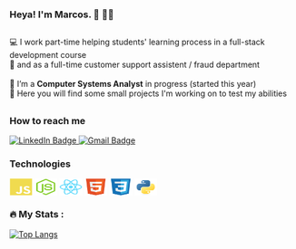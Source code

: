 ### Heya! I'm Marcos. 👋 :man_technologist:

## 
:computer: I work part-time helping students' learning process in a full-stack development course <br>
:speech_balloon: and as a full-time customer support assistent / fraud  department <br><br>
🌱  I’m a **Computer Systems Analyst** in progress (started this year) <br>
🤔  Here you will find some small projects I'm working on to test my abilities<br>

##
### How to reach me
<div id="badges">
  <a href="https://www.linkedin.com/in/marcos-a-p-prado/">
    <img src="https://img.shields.io/badge/LinkedIn-blue?style=for-the-badge&logo=linkedin&logoColor=white" alt="LinkedIn Badge"/>
  </a>
  <a href="mailto:marcosapprado@gmail.com">
    <img src="https://img.shields.io/badge/Gmail-red?style=for-the-badge&logo=gmail&logoColor=white" alt="Gmail Badge"/>
  </a>
</div>

### Technologies 

<div style="display: inline_block">
  <img align="center" alt="Logo-Javascript" height="30" width="40" src="https://raw.githubusercontent.com/devicons/devicon/master/icons/javascript/javascript-plain.svg">
  <img align="center" alt="Logo-Nodejs" height="30" width="40" src="https://raw.githubusercontent.com/devicons/devicon/master/icons/nodejs/nodejs-original.svg">
  <img align="center" alt="Logo-React" height="30" width="40" src="https://raw.githubusercontent.com/devicons/devicon/master/icons/react/react-original.svg">
  <img align="center" alt="Logo-HTML" height="30" width="40" src="https://raw.githubusercontent.com/devicons/devicon/master/icons/html5/html5-original.svg">
  <img align="center" alt="Logo-CSS" height="30" width="40" src="https://raw.githubusercontent.com/devicons/devicon/master/icons/css3/css3-original.svg">
  <img align="center" alt="Logo-Python" height="30" width="40" src="https://raw.githubusercontent.com/devicons/devicon/master/icons/python/python-original.svg">

</div>

### :fire: My Stats :

<!-- [![GitHub Streak](http://github-readme-streak-stats.herokuapp.com?user=marcosprado&theme=solarized-light&border_radius=13)](https://git.io/streak-stats)-->


[![Top Langs](https://github-readme-stats.vercel.app/api/top-langs/?username=marcosprado&layout=compact&theme=vision-friendly-light)](https://github.com/anuraghazra/github-readme-stats) 

<!--
**marcosprado/marcosprado** is a ✨ _special_ ✨ repository because its `README.md` (this file) appears on your GitHub profile.

Here are some ideas to get you started:

- 🔭 I’m currently working on ...
- 🌱 I’m currently learning ...
- 👯 I’m looking to collaborate on ...
- 🤔 I’m looking for help with ...
- 💬 Ask me about ...
- 📫 How to reach me: ...
- 😄 Pronouns: ...
- ⚡ Fun fact: ...
-->
